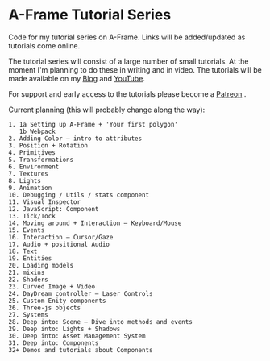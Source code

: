 # A-Frame Tutorial Series
Code for my tutorial series on A-Frame. Links will be added/updated as tutorials come online.

The tutorial series will consist of a large number of small tutorials. At the moment I'm planning to do these in writing and in video. The tutorials will be made available on my [Blog](https://timmykokke.com) and [YouTube](https://youtube.com/c/winjsninja).

For support and early access to the tutorials please become a [Patreon](https://www.patreon.com/sorskoot) .

Current planning (this will probably change along the way):
	
    1. 1a Setting up A-Frame + 'Your first polygon'
       1b Webpack
	2. Adding Color – intro to attributes
	3. Position + Rotation
	4. Primitives
	5. Transformations
	6. Environment
	7. Textures
	8. Lights
	9. Animation
	10. Debugging / Utils / stats component
	11. Visual Inspector
	12. JavaScript: Component
	13. Tick/Tock
	14. Moving around + Interaction – Keyboard/Mouse
	15. Events
	16. Interaction – Cursor/Gaze
	17. Audio + positional Audio
	18. Text
	19. Entities
	20. Loading models
	21. mixins
	22. Shaders
	23. Curved Image + Video
	24. DayDream controller – Laser Controls
	25. Custom Enity components
	26. Three-js objects
	27. Systems
	28. Deep into: Scene – Dive into methods and events
	29. Deep into: Lights + Shadows
	30. Deep into: Asset Management System
	31. Deep into: Components
    32+ Demos and tutorials about Components
